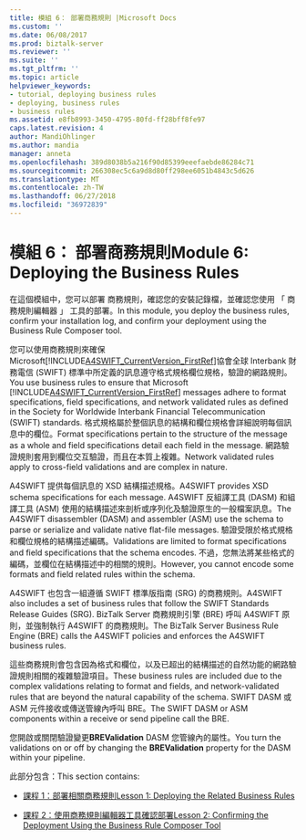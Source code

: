 ```yaml
---
title: 模組 6： 部署商務規則 |Microsoft Docs
ms.custom: ''
ms.date: 06/08/2017
ms.prod: biztalk-server
ms.reviewer: ''
ms.suite: ''
ms.tgt_pltfrm: ''
ms.topic: article
helpviewer_keywords:
- tutorial, deploying business rules
- deploying, business rules
- business rules
ms.assetid: e8fb8993-3450-4795-80fd-ff28bff8fe97
caps.latest.revision: 4
author: MandiOhlinger
ms.author: mandia
manager: anneta
ms.openlocfilehash: 389d8038b5a216f90d85399eeefaebde86284c71
ms.sourcegitcommit: 266308ec5c6a9d8d80ff298ee6051b4843c5d626
ms.translationtype: MT
ms.contentlocale: zh-TW
ms.lasthandoff: 06/27/2018
ms.locfileid: "36972839"
---
```

# <a name="module-6-deploying-the-business-rules"></a><span data-ttu-id="1d086-102">模組 6： 部署商務規則</span><span class="sxs-lookup"><span data-stu-id="1d086-102">Module 6: Deploying the Business Rules</span></span>
<span data-ttu-id="1d086-103">在這個模組中，您可以部署 商務規則，確認您的安裝記錄檔，並確認您使用 「 商務規則編輯器 」 工具的部署。</span><span class="sxs-lookup"><span data-stu-id="1d086-103">In this module, you deploy the business rules, confirm your installation log, and confirm your deployment using the Business Rule Composer tool.</span></span>  
  
 <span data-ttu-id="1d086-104">您可以使用商務規則來確保 Microsoft[!INCLUDE[A4SWIFT_CurrentVersion_FirstRef](../../includes/a4swift-currentversion-firstref-md.md)]協會全球 Interbank 財務電信 (SWIFT) 標準中所定義的訊息遵守格式規格欄位規格，驗證的網路規則。</span><span class="sxs-lookup"><span data-stu-id="1d086-104">You use business rules to ensure that Microsoft [!INCLUDE[A4SWIFT_CurrentVersion_FirstRef](../../includes/a4swift-currentversion-firstref-md.md)] messages adhere to format specifications, field specifications, and network validated rules as defined in the Society for Worldwide Interbank Financial Telecommunication (SWIFT) standards.</span></span> <span data-ttu-id="1d086-105">格式規格屬於整個訊息的結構和欄位規格會詳細說明每個訊息中的欄位。</span><span class="sxs-lookup"><span data-stu-id="1d086-105">Format specifications pertain to the structure of the message as a whole and field specifications detail each field in the message.</span></span> <span data-ttu-id="1d086-106">網路驗證規則套用到欄位交互驗證，而且在本質上複雜。</span><span class="sxs-lookup"><span data-stu-id="1d086-106">Network validated rules apply to cross-field validations and are complex in nature.</span></span>  
  
 <span data-ttu-id="1d086-107">A4SWIFT 提供每個訊息的 XSD 結構描述規格。</span><span class="sxs-lookup"><span data-stu-id="1d086-107">A4SWIFT provides XSD schema specifications for each message.</span></span> <span data-ttu-id="1d086-108">A4SWIFT 反組譯工具 (DASM) 和組譯工具 (ASM) 使用的結構描述來剖析或序列化及驗證原生的一般檔案訊息。</span><span class="sxs-lookup"><span data-stu-id="1d086-108">The A4SWIFT disassembler (DASM) and assembler (ASM) use the schema to parse or serialize and validate native flat-file messages.</span></span> <span data-ttu-id="1d086-109">驗證受限於格式規格和欄位規格的結構描述編碼。</span><span class="sxs-lookup"><span data-stu-id="1d086-109">Validations are limited to format specifications and field specifications that the schema encodes.</span></span> <span data-ttu-id="1d086-110">不過，您無法將某些格式的編碼，並欄位在結構描述中的相關的規則。</span><span class="sxs-lookup"><span data-stu-id="1d086-110">However, you cannot encode some formats and field related rules within the schema.</span></span>  
  
 <span data-ttu-id="1d086-111">A4SWIFT 也包含一組遵循 SWIFT 標準版指南 (SRG) 的商務規則。</span><span class="sxs-lookup"><span data-stu-id="1d086-111">A4SWIFT also includes a set of business rules that follow the SWIFT Standards Release Guides (SRG).</span></span> <span data-ttu-id="1d086-112">BizTalk Server 商務規則引擎 (BRE) 呼叫 A4SWIFT 原則，並強制執行 A4SWIFT 的商務規則。</span><span class="sxs-lookup"><span data-stu-id="1d086-112">The BizTalk Server Business Rule Engine (BRE) calls the A4SWIFT policies and enforces the A4SWIFT business rules.</span></span>  
  
 <span data-ttu-id="1d086-113">這些商務規則會包含因為格式和欄位，以及已超出的結構描述的自然功能的網路驗證規則相關的複雜驗證項目。</span><span class="sxs-lookup"><span data-stu-id="1d086-113">These business rules are included due to the complex validations relating to format and fields, and network-validated rules that are beyond the natural capability of the schema.</span></span> <span data-ttu-id="1d086-114">SWIFT DASM 或 ASM 元件接收或傳送管線內呼叫 BRE。</span><span class="sxs-lookup"><span data-stu-id="1d086-114">The SWIFT DASM or ASM components within a receive or send pipeline call the BRE.</span></span>  
  
 <span data-ttu-id="1d086-115">您開啟或關閉驗證變更**BREValidation** DASM 您管線內的屬性。</span><span class="sxs-lookup"><span data-stu-id="1d086-115">You turn the validations on or off by changing the **BREValidation** property for the DASM within your pipeline.</span></span>  
  
 <span data-ttu-id="1d086-116">此部分包含：</span><span class="sxs-lookup"><span data-stu-id="1d086-116">This section contains:</span></span>  
  
-   [<span data-ttu-id="1d086-117">課程 1：部署相關商務規則</span><span class="sxs-lookup"><span data-stu-id="1d086-117">Lesson 1: Deploying the Related Business Rules</span></span>](../../adapters-and-accelerators/accelerator-swift/lesson-1-deploying-the-related-business-rules.md)  
  
-   [<span data-ttu-id="1d086-118">課程 2：使用商務規則編輯器工具確認部署</span><span class="sxs-lookup"><span data-stu-id="1d086-118">Lesson 2: Confirming the Deployment Using the Business Rule Composer Tool</span></span>](../../adapters-and-accelerators/accelerator-swift/lesson-2-confirming-the-deployment-using-the-business-rule-composer-tool.md)